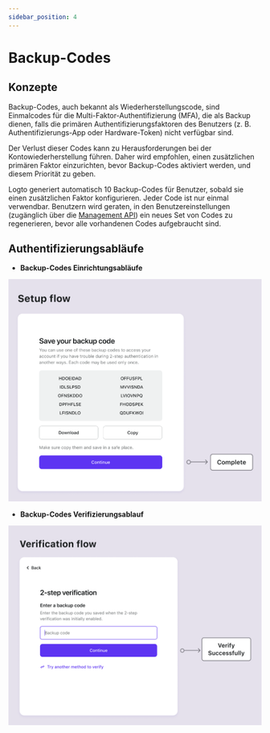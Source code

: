```yaml
---
sidebar_position: 4
---
```


# Backup-Codes

## Konzepte

Backup-Codes, auch bekannt als Wiederherstellungscode, sind Einmalcodes für die Multi-Faktor-Authentifizierung (MFA), die als Backup dienen, falls die primären Authentifizierungsfaktoren des Benutzers (z. B. Authentifizierungs-App oder Hardware-Token) nicht verfügbar sind.

Der Verlust dieser Codes kann zu Herausforderungen bei der Kontowiederherstellung führen. Daher wird empfohlen, einen zusätzlichen primären Faktor einzurichten, bevor Backup-Codes aktiviert werden, und diesem Priorität zu geben.

Logto generiert automatisch 10 Backup-Codes für Benutzer, sobald sie einen zusätzlichen Faktor konfigurieren. Jeder Code ist nur einmal verwendbar. Benutzern wird geraten, in den Benutzereinstellungen (zugänglich über die [Management API](/integrate-logto/interact-with-management-api/)) ein neues Set von Codes zu regenerieren, bevor alle vorhandenen Codes aufgebraucht sind.

## Authentifizierungsabläufe

- **Backup-Codes Einrichtungsabläufe**

![Backup-Codes Einrichtungsablauf](./assets/backup-codes-set-up-flow.png)

- **Backup-Codes Verifizierungsablauf**

![Backup-Codes Verifizierungsablauf](./assets/backup-codes-verification-flow.png)
